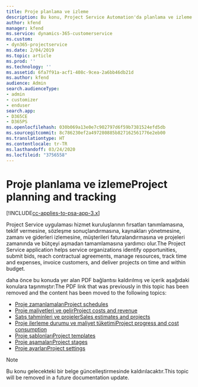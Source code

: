 ```yaml
---
title: Proje planlama ve izleme
description: Bu konu, Project Service Automation'da planlama ve izleme hakkında bilgilere bir bağlantı sağlar.
author: kfend
manager: kfend
ms.service: dynamics-365-customerservice
ms.custom:
- dyn365-projectservice
ms.date: 2/04/2019
ms.topic: article
ms.prod: ''
ms.technology: ''
ms.assetid: 6fa7f91a-acf1-408c-9cea-2a6bb46db21d
ms.author: kfend
audience: Admin
search.audienceType:
- admin
- customizer
- enduser
search.app:
- D365CE
- D365PS
ms.openlocfilehash: 030b069a13e0e7c902797d6f59b7381524efd5db
ms.sourcegitcommit: 8c786230ef2a497280885b827162561776e2eb00
ms.translationtype: HT
ms.contentlocale: tr-TR
ms.lasthandoff: 03/24/2020
ms.locfileid: "3756558"
---
```

# <a name="project-planning-and-tracking"></a><span data-ttu-id="b08c9-103">Proje planlama ve izleme</span><span class="sxs-lookup"><span data-stu-id="b08c9-103">Project planning and tracking</span></span>

[!INCLUDE[cc-applies-to-psa-app-3.x](../../includes/cc-applies-to-psa-app-3x.md)]

<span data-ttu-id="b08c9-104">Project Service uygulaması hizmet kuruluşlarının fırsatları tanımlamasına, teklif vermesine, sözleşme sonuçlandırmasına, kaynakları yönetmesine, zamanı ve giderleri izlemesine, müşterileri faturalandırmasına ve projeleri zamanında ve bütçeyi aşmadan tamamlamasına yardımcı olur.</span><span class="sxs-lookup"><span data-stu-id="b08c9-104">The Project Service application helps service organizations identify opportunities, submit bids, reach contractual agreements, manage resources, track time and expenses, invoice customers, and deliver projects on time and within budget.</span></span> 

<span data-ttu-id="b08c9-105">daha önce bu konuda yer alan PDF bağlantısı kaldırılmış ve içerik aşağıdaki konulara taşınmıştır:</span><span class="sxs-lookup"><span data-stu-id="b08c9-105">The PDF link that was previously in this topic has been removed and the content has been moved to the following topics:</span></span>

- [<span data-ttu-id="b08c9-106">Proje zamanlamaları</span><span class="sxs-lookup"><span data-stu-id="b08c9-106">Project schedules</span></span>](../project-creating.md)
- [<span data-ttu-id="b08c9-107">Proje maliyetleri ve gelir</span><span class="sxs-lookup"><span data-stu-id="b08c9-107">Project costs and revenue</span></span>](../project-estimating.md)
- [<span data-ttu-id="b08c9-108">Satış tahminleri ve projeler</span><span class="sxs-lookup"><span data-stu-id="b08c9-108">Sales estimates and projects</span></span>](../project-leveraging.md)
- [<span data-ttu-id="b08c9-109">Proje ilerleme durumu ve maliyet tüketimi</span><span class="sxs-lookup"><span data-stu-id="b08c9-109">Project progress and cost consumption</span></span>](../project-tracking.md)
- [<span data-ttu-id="b08c9-110">Proje şablonları</span><span class="sxs-lookup"><span data-stu-id="b08c9-110">Project templates</span></span>](../project-templates.md)
- [<span data-ttu-id="b08c9-111">Proje aşamaları</span><span class="sxs-lookup"><span data-stu-id="b08c9-111">Project stages</span></span>](../project-stages.md)
- [<span data-ttu-id="b08c9-112">Proje ayarları</span><span class="sxs-lookup"><span data-stu-id="b08c9-112">Project settings</span></span>](../project-settings.md)

> [!NOTE]
> <span data-ttu-id="b08c9-113">Bu konu gelecekteki bir belge güncelleştirmesinde kaldırılacaktır.</span><span class="sxs-lookup"><span data-stu-id="b08c9-113">This topic will be removed in a future documentation update.</span></span> 
